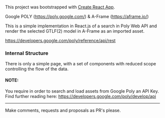 This project was bootstrapped with [Create React App](https://github.com/facebook/create-react-app).

Google POLY (https://poly.google.com/) & A-Frame (https://aframe.io/)

This is a simple implementation in React.js of a search in Poly Web API and render the selected GTLF(2) model in A-Frame as an imported asset.

https://developers.google.com/poly/reference/api/rest

### Internal Structure

There is only a simple page, with a set of components with reduced scope controlling the flow of the data.

#### NOTE:

You require in order to search and load assets from Google Poly an API Key. Find further reading here: https://developers.google.com/poly/develop/api

---

Make comments, requests and proposals as PR's please.

